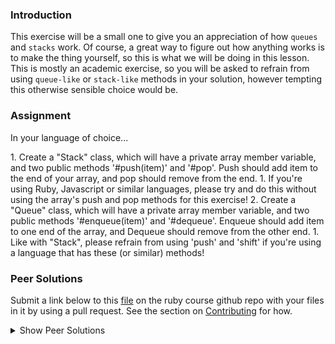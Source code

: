 ### Introduction

This exercise will be a small one to give you an appreciation of how `queues` and `stacks` work. Of course, a great way to figure out how anything works is to make the thing yourself, so this is what we will be doing in this lesson. This is mostly an academic exercise, so you will be asked to refrain from using `queue-like` or `stack-like` methods in your solution, however tempting this otherwise sensible choice would be.

### Assignment

In your language of choice... 

<div class="lesson-content__panel" markdown="1">
  1. Create a "Stack" class, which will have a private array member variable, and two public methods '#push(item)' and '#pop'. Push should add item to the end of your array, and pop should remove from the end.
    1. If you're using Ruby, Javascript or similar languages, please try and do this without using the array's push and pop methods for this exercise!
  2. Create a "Queue" class, which will have a private array member variable, and two public methods '#enqueue(item)' and '#dequeue'. Enqueue should add item to one end of the array, and Dequeue should remove from the other end.
    1. Like with "Stack", please refrain from using 'push' and 'shift' if you're using a language that has these (or similar) methods!
</div>

### Peer Solutions
Submit a link below to this [file](https://github.com/TheOdinProject/curriculum/blob/master/ruby_programming/computer_science/project_recursion.md) on the ruby course github repo with your files in it by using a pull request. See the section on [Contributing](http://github.com/TheOdinProject/curriculum/blob/master/contributing.md) for how.

<details markdown="block">
  <summary> Show Peer Solutions </summary>
</details>